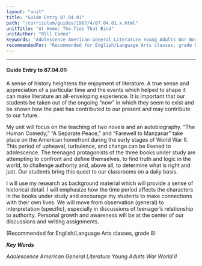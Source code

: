 ```yaml
---
layout: "unit"
title: "Guide Entry 87.04.01"
path: "/curriculum/guides/1987/4/87.04.01.x.html"
unitTitle: "At Home: The Ties That Bind"
unitAuthor: "Blll Coden"
keywords: "Adolescence American General Literature Young Adults War World II"
recommendedFor: "Recommended for English/Language Arts classes, grade 8"
---
```

<body>
<hr/>
 <h4>
  Guide Entry to 87.04.01:
 </h4>
 A sense of history heightens the enjoyment of literature. A true sense and appreciation of a particular time and the events which helped to shape it can make literature an all-enveloping experience. It is important that our students be taken out of the ongoing “now” in which they seem to exist and be shown how the past has contributed to our present and may contribute to our future.
 <p>
  My unit will focus on the teaching of two novels and an autobiography. “The Human Comedy,” “A Separate Peace,” and “Farewell to Manzanar” take place on the American homefront during the early stages of World War II. This period of upheaval, turbulence, and change can be likened to adolescence. The teenaged protagonists of the three books under study are attempting to confront and define themselves, to find truth and logic in the world, to challenge authority and, above all, to determine what is right and just. Our students bring this quest to our classrooms on a daily basis.
 </p>
 <p>
  I will use my research as background material which will provide a sense of historical detail. I will emphasize how the time period affects the characters in the books under study and encourage my students to make connections with their own lives. We will move from observation (general) to interpretation (specific), especially in discussions of teenager’s relationship to authority. Personal growth and awareness will be at the center of our discussions and writing assignments.
 </p>
 <p>
  (Recommended for English/Language Arts classes, grade 8)
 </p>
<p>
  <b>
   <i>
    Key Words
   </i>
  </b>
  <br/>
 </p>
 <p>
  <i>
   Adolescence American General Literature Young Adults War World II
  </i>
 </p>

</body>